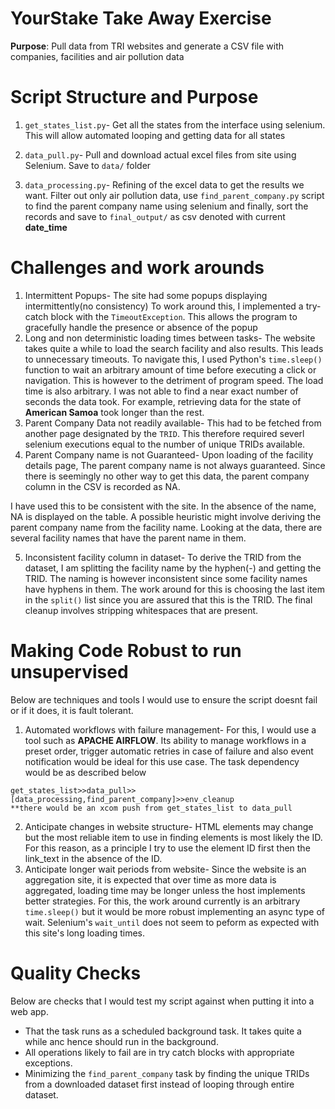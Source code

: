 # YourStake Take Away Exercise
**Purpose**:
Pull data from TRI websites and generate a CSV file with companies, facilities and air pollution data
# Script Structure and Purpose
1. `get_states_list.py`- Get all the states from the interface using selenium. This will allow automated looping and getting data for all states

2. `data_pull.py`- Pull and download actual excel files from site using Selenium. Save to `data/` folder
3. `data_processing.py`- Refining of the excel data to get the results we want. Filter out only air pollution
data, use `find_parent_company.py` script to find the parent company name using selenium and finally, sort the records and save to `final_output/` as csv denoted with current **date_time**

# Challenges and work arounds
1. Intermittent Popups- The site had some popups displaying intermittently(no consistency) To work
around this, I implemented a try-catch block with the `TimeoutException`. This allows the program to gracefully handle the presence or absence of the popup
2. Long and non deterministic loading times between tasks- The website takes quite a while to load the
search facility and also results. This leads to unnecessary timeouts. To navigate this, I used Python's `time.sleep()` function to wait an arbitrary amount of time before executing a click or navigation. This is however to the detriment of program speed. The load time is also arbitrary. I was not able to find a near exact number of seconds the data took. For example, retrieving data for the state of **American Samoa** took longer than the rest.
3. Parent Company Data not readily available- This had to be fetched from another page designated by the `TRID`. This therefore required severl selenium executions equal to the number of unique TRIDs available.
4. Parent Company name is not Guaranteed- Upon loading of the facility details page, The parent company name is not always guaranteed. Since there is seemingly no other way to get this data, the parent company column in the CSV is recorded as NA. 

I have used this to be consistent with the site. In the absence of the name, NA is displayed on the table. A possible heuristic might involve deriving the parent company name from the facility name. Looking at the data, there are several facility names that have the parent name in them. 

5. Inconsistent facility column in dataset- To derive the TRID from the dataset, I am splitting the facility name by the hyphen(-) and getting the TRID. The naming is however inconsistent since some facility names have hyphens in them. The work around for this is choosing the last item in the `split()` list since you are assured that this is the TRID. The final cleanup involves stripping whitespaces that are present.

# Making Code Robust to run unsupervised

Below are techniques and tools I would use to ensure the script doesnt fail or if it does, 
it is fault tolerant.
1. Automated workflows with failure management- For this, I would use a tool such as **APACHE AIRFLOW**.
Its ability to manage workflows in a preset order, trigger automatic retries in case of failure and also event notification would be ideal for this use case.
The task dependency would be as described below
```
get_states_list>>data_pull>>[data_processing,find_parent_company]>>env_cleanup
**there would be an xcom push from get_states_list to data_pull
```

2. Anticipate changes in website structure- HTML elements may change but the most reliable item to use in finding elements is most likely the ID. For this reason, as a principle I try to use the element ID first then the link_text in the absence of the ID.
3. Anticipate longer wait periods from website- Since the website is an aggregation site, it is expected that over time as more data is aggregated, loading time may be longer unless the host implements better strategies. For this, the work around currently is an arbitrary `time.sleep()` but it would be more robust implementing an async type of wait. Selenium's `wait_until` does not seem to peform as expected with this site's long loading times.

# Quality Checks
Below are checks that I would test my script against when putting it into a web app.


- That the task runs as a scheduled background task. It takes quite a while anc hence should run in the background.
- All operations likely to fail are in try catch blocks with appropriate exceptions.
- Minimizing the `find_parent_company` task by finding the unique TRIDs from a downloaded dataset first instead of looping through entire dataset.